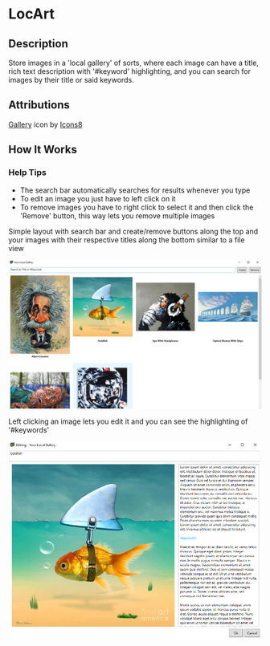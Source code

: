 # LocArt

## Description

Store images in a 'local gallery' of sorts, where each image can have a title, rich text description with '#keyword' highlighting, and you can search for images by their title or said keywords.

## Attributions
<a target="_blank" href="https://icons8.com/icon/pxK1lSNrJ2Mq/gallery">Gallery</a> icon by <a target="_blank" href="https://icons8.com">Icons8</a>

## How It Works
### Help Tips
- The search bar automatically searches for results whenever you type
- To edit an image you just have to left click on it
- To remove images you have to right click to select it and then click the 'Remove' button, this way lets you remove multiple images

Simple layout with search bar and create/remove buttons along the top and your images with their respective titles along the bottom similar to a file view

![](/Local-Gallery/img1.PNG)

Left clicking an image lets you edit it and you can see the highlighting of '#keywords'

![](/Local-Gallery/img2.PNG)
